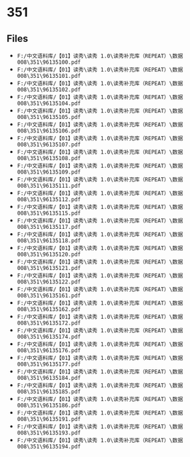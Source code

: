 # 351

## Files

- `F:/中文语料库/【01】读秀\读秀 1.0\读秀补充库（REPEAT）\数据008\351\96135100.pdf`
- `F:/中文语料库/【01】读秀\读秀 1.0\读秀补充库（REPEAT）\数据008\351\96135101.pdf`
- `F:/中文语料库/【01】读秀\读秀 1.0\读秀补充库（REPEAT）\数据008\351\96135102.pdf`
- `F:/中文语料库/【01】读秀\读秀 1.0\读秀补充库（REPEAT）\数据008\351\96135104.pdf`
- `F:/中文语料库/【01】读秀\读秀 1.0\读秀补充库（REPEAT）\数据008\351\96135105.pdf`
- `F:/中文语料库/【01】读秀\读秀 1.0\读秀补充库（REPEAT）\数据008\351\96135106.pdf`
- `F:/中文语料库/【01】读秀\读秀 1.0\读秀补充库（REPEAT）\数据008\351\96135107.pdf`
- `F:/中文语料库/【01】读秀\读秀 1.0\读秀补充库（REPEAT）\数据008\351\96135108.pdf`
- `F:/中文语料库/【01】读秀\读秀 1.0\读秀补充库（REPEAT）\数据008\351\96135109.pdf`
- `F:/中文语料库/【01】读秀\读秀 1.0\读秀补充库（REPEAT）\数据008\351\96135111.pdf`
- `F:/中文语料库/【01】读秀\读秀 1.0\读秀补充库（REPEAT）\数据008\351\96135112.pdf`
- `F:/中文语料库/【01】读秀\读秀 1.0\读秀补充库（REPEAT）\数据008\351\96135115.pdf`
- `F:/中文语料库/【01】读秀\读秀 1.0\读秀补充库（REPEAT）\数据008\351\96135117.pdf`
- `F:/中文语料库/【01】读秀\读秀 1.0\读秀补充库（REPEAT）\数据008\351\96135118.pdf`
- `F:/中文语料库/【01】读秀\读秀 1.0\读秀补充库（REPEAT）\数据008\351\96135120.pdf`
- `F:/中文语料库/【01】读秀\读秀 1.0\读秀补充库（REPEAT）\数据008\351\96135121.pdf`
- `F:/中文语料库/【01】读秀\读秀 1.0\读秀补充库（REPEAT）\数据008\351\96135122.pdf`
- `F:/中文语料库/【01】读秀\读秀 1.0\读秀补充库（REPEAT）\数据008\351\96135161.pdf`
- `F:/中文语料库/【01】读秀\读秀 1.0\读秀补充库（REPEAT）\数据008\351\96135162.pdf`
- `F:/中文语料库/【01】读秀\读秀 1.0\读秀补充库（REPEAT）\数据008\351\96135172.pdf`
- `F:/中文语料库/【01】读秀\读秀 1.0\读秀补充库（REPEAT）\数据008\351\96135174.pdf`
- `F:/中文语料库/【01】读秀\读秀 1.0\读秀补充库（REPEAT）\数据008\351\96135176.pdf`
- `F:/中文语料库/【01】读秀\读秀 1.0\读秀补充库（REPEAT）\数据008\351\96135177.pdf`
- `F:/中文语料库/【01】读秀\读秀 1.0\读秀补充库（REPEAT）\数据008\351\96135184.pdf`
- `F:/中文语料库/【01】读秀\读秀 1.0\读秀补充库（REPEAT）\数据008\351\96135185.pdf`
- `F:/中文语料库/【01】读秀\读秀 1.0\读秀补充库（REPEAT）\数据008\351\96135186.pdf`
- `F:/中文语料库/【01】读秀\读秀 1.0\读秀补充库（REPEAT）\数据008\351\96135191.pdf`
- `F:/中文语料库/【01】读秀\读秀 1.0\读秀补充库（REPEAT）\数据008\351\96135193.pdf`
- `F:/中文语料库/【01】读秀\读秀 1.0\读秀补充库（REPEAT）\数据008\351\96135194.pdf`
